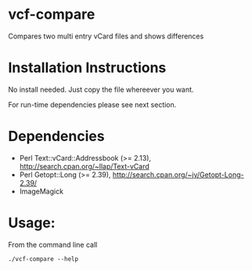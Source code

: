 vcf-compare
===========

Compares two multi entry vCard files and shows differences


Installation Instructions
=========================

No install needed. Just copy the file whereever you want.

For run-time dependencies please see next section.

Dependencies
=============

* Perl Text::vCard::Addressbook (>= 2.13), http://search.cpan.org/~llap/Text-vCard
* Perl Getopt::Long (>= 2.39), http://search.cpan.org/~jv/Getopt-Long-2.39/
* ImageMagick


Usage:
=======

From the command line call

    ./vcf-compare --help
